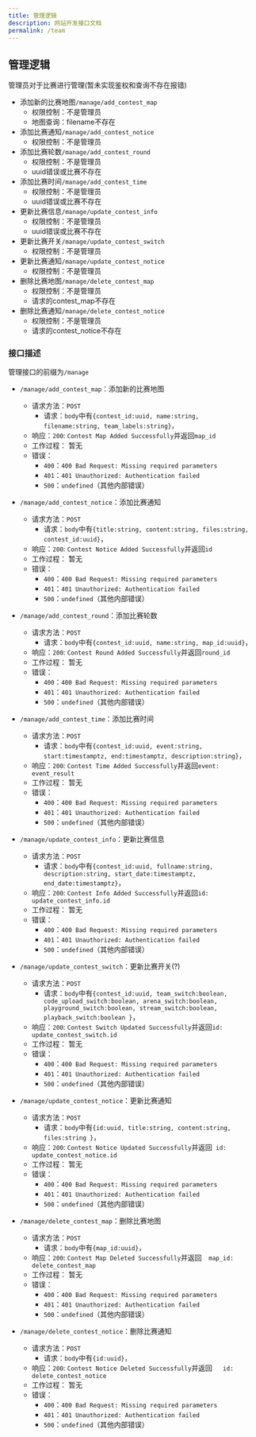 ```yaml
---
title: 管理逻辑
description: 网站开发接口文档
permalink: /team
---
```


## 管理逻辑

管理员对于比赛进行管理(暂未实现鉴权和查询不存在报错)

- 添加新的比赛地图`/manage/add_contest_map`
  - 权限控制：不是管理员
  - 地图查询：filename不存在
- 添加比赛通知`/manage/add_contest_notice`
  - 权限控制：不是管理员
- 添加比赛轮数`/manage/add_contest_round`
  - 权限控制：不是管理员
  - uuid错误或比赛不存在
- 添加比赛时间`/manage/add_contest_time`
  - 权限控制：不是管理员
  - uuid错误或比赛不存在
- 更新比赛信息`/manage/update_contest_info`
  - 权限控制：不是管理员
  - uuid错误或比赛不存在
- 更新比赛开关`/manage/update_contest_switch`
  - 权限控制：不是管理员
- 更新比赛通知`/manage/update_contest_notice`
  - 权限控制：不是管理员
- 删除比赛地图`/manage/delete_contest_map`
  - 权限控制：不是管理员
  - 请求的contest_map不存在
- 删除比赛通知`/manage/delete_contest_notice`
  - 权限控制：不是管理员
  - 请求的contest_notice不存在

### 接口描述

管理接口的前缀为`/manage`

- `/manage/add_contest_map`：添加新的比赛地图

  - 请求方法：`POST`
    - 请求：`body`中有`{contest_id:uuid, name:string, filename:string, team_labels:string}`，
  - 响应：`200`: `Contest Map Added Successfully`并返回`map_id`
  - 工作过程：
    暂无
  - 错误：
    - `400`：`400 Bad Request: Missing required parameters`
    - `401`：`401 Unauthorized: Authentication failed`
    - `500`：`undefined`（其他内部错误）

- `/manage/add_contest_notice`：添加比赛通知

  - 请求方法：`POST`
    - 请求：`body`中有`{title:string, content:string, files:string, contest_id:uuid}`，
  - 响应：`200`: `Contest Notice Added Successfully`并返回`id`
  - 工作过程：
    暂无
  - 错误：
    - `400`：`400 Bad Request: Missing required parameters`
    - `401`：`401 Unauthorized: Authentication failed`
    - `500`：`undefined`（其他内部错误）

- `/manage/add_contest_round`：添加比赛轮数

  - 请求方法：`POST`
    - 请求：`body`中有`{contest_id:uuid, name:string, map_id:uuid}`，
  - 响应：`200`: `Contest Round Added Successfully`并返回`round_id`
  - 工作过程：
    暂无
  - 错误：
    - `400`：`400 Bad Request: Missing required parameters`
    - `401`：`401 Unauthorized: Authentication failed`
    - `500`：`undefined`（其他内部错误）

- `/manage/add_contest_time`：添加比赛时间

  - 请求方法：`POST`
    - 请求：`body`中有`{contest_id:uuid, event:string, start:timestamptz, end:timestamptz, description:string}`，
  - 响应：`200`: `Contest Time Added Successfully`并返回`event: event_result`
  - 工作过程：
    暂无
  - 错误：
    - `400`：`400 Bad Request: Missing required parameters`
    - `401`：`401 Unauthorized: Authentication failed`
    - `500`：`undefined`（其他内部错误）

- `/manage/update_contest_info`：更新比赛信息

  - 请求方法：`POST`
    - 请求：`body`中有`{contest_id:uuid, fullname:string, description:string, start_date:timestamptz, end_date:timestamptz}`，
  - 响应：`200`: `Contest Info Added Successfully`并返回`id: update_contest_info.id`
  - 工作过程：
    暂无
  - 错误：
    - `400`：`400 Bad Request: Missing required parameters`
    - `401`：`401 Unauthorized: Authentication failed`
    - `500`：`undefined`（其他内部错误）

- `/manage/update_contest_switch`：更新比赛开关(?)

  - 请求方法：`POST`
    - 请求：`body`中有`{contest_id:uuid, team_switch:boolean, code_upload_switch:boolean, arena_switch:boolean, playground_switch:boolean, stream_switch:boolean, playback_switch:boolean }`，
  - 响应：`200`: `Contest Switch Updated Successfully`并返回`id: update_contest_switch.id`
  - 工作过程：
    暂无
  - 错误：
    - `400`：`400 Bad Request: Missing required parameters`
    - `401`：`401 Unauthorized: Authentication failed`
    - `500`：`undefined`（其他内部错误）

- `/manage/update_contest_notice`：更新比赛通知

  - 请求方法：`POST`
    - 请求：`body`中有`{id:uuid, title:string, content:string, files:string }`，
  - 响应：`200`: `Contest Notice Updated Successfully`并返回` id: update_contest_notice.id`
  - 工作过程：
    暂无
  - 错误：
    - `400`：`400 Bad Request: Missing required parameters`
    - `401`：`401 Unauthorized: Authentication failed`
    - `500`：`undefined`（其他内部错误）

- `/manage/delete_contest_map`：删除比赛地图

  - 请求方法：`POST`
    - 请求：`body`中有`{map_id:uuid}`，
  - 响应：`200`: `Contest Map Deleted Successfully`并返回`  map_id: delete_contest_map`
  - 工作过程：
    暂无
  - 错误：
    - `400`：`400 Bad Request: Missing required parameters`
    - `401`：`401 Unauthorized: Authentication failed`
    - `500`：`undefined`（其他内部错误）

- `/manage/delete_contest_notice`：删除比赛通知
  - 请求方法：`POST`
    - 请求：`body`中有`{id:uuid}`，
  - 响应：`200`: `Contest Notice Deleted Successfully`并返回`   id: delete_contest_notice`
  - 工作过程：
    暂无
  - 错误：
    - `400`：`400 Bad Request: Missing required parameters`
    - `401`：`401 Unauthorized: Authentication failed`
    - `500`：`undefined`（其他内部错误）
